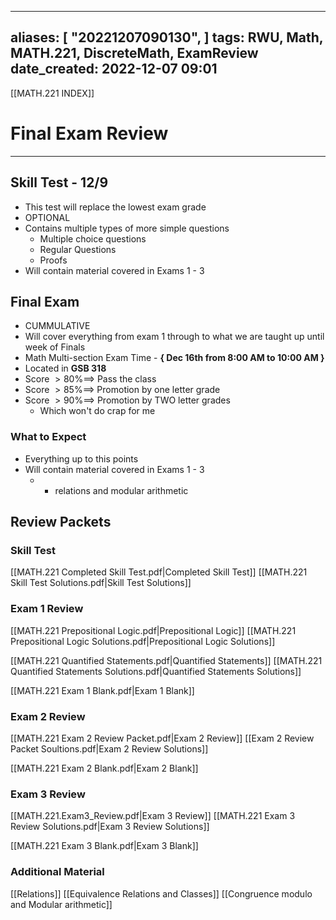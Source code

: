 
---
aliases: [ "20221207090130",  ]
tags: RWU, Math, MATH.221, DiscreteMath, ExamReview
date_created: 2022-12-07 09:01
---
[[MATH.221 INDEX]]
# Final Exam Review
---
## Skill Test  - 12/9
- This test will replace the lowest exam grade 
- OPTIONAL
- Contains multiple types of more simple questions
	- Multiple choice questions
	- Regular Questions
	- Proofs
- Will contain material covered in Exams 1 - 3

## Final Exam
- CUMMULATIVE
- Will cover everything from exam 1 through to what we are taught up until week of Finals
- Math Multi-section Exam Time - **{ Dec 16th from 8:00 AM to 10:00 AM }**
- Located in **GSB 318**
- Score $\gt 80\%\implies$ Pass the class
- Score $\gt 85\%\implies$ Promotion by one letter grade
- Score $\gt 90\%\implies$ Promotion by TWO letter grades
	- Which won't do crap for me

### What to Expect
- Everything up to this points
- Will contain material covered in Exams 1 - 3
	- + relations and modular arithmetic


## Review Packets
### Skill Test
[[MATH.221 Completed Skill Test.pdf|Completed Skill Test]]
[[MATH.221 Skill Test Solutions.pdf|Skill Test Solutions]]

### Exam 1 Review
[[MATH.221 Prepositional Logic.pdf|Prepositional Logic]]
[[MATH.221 Prepositional Logic Solutions.pdf|Prepositional Logic Solutions]]

[[MATH.221 Quantified Statements.pdf|Quantified Statements]]
[[MATH.221 Quantified Statements Solutions.pdf|Quantified Statements Solutions]]

[[MATH.221 Exam 1 Blank.pdf|Exam 1 Blank]]

### Exam 2 Review
[[MATH.221 Exam 2 Review Packet.pdf|Exam 2 Review]]
[[Exam 2 Review Packet Soultions.pdf|Exam 2 Review Solutions]]

[[MATH.221 Exam 2 Blank.pdf|Exam 2 Blank]]

### Exam 3 Review
[[MATH.221.Exam3_Review.pdf|Exam 3 Review]]
[[MATH.221 Exam 3 Review Solutions.pdf|Exam 3 Review Solutions]]

[[MATH.221 Exam 3 Blank.pdf|Exam 3 Blank]]

### Additional Material
[[Relations]]
[[Equivalence Relations and Classes]]
[[Congruence modulo and Modular arithmetic]]
